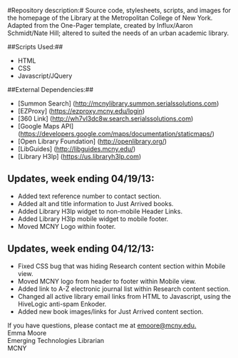 #Repository description:#
Source code, stylesheets, scripts, and images for the homepage of the Library at the Metropolitan College of New York.  
Adapted from the One-Pager template, created by Influx/Aaron Schmidt/Nate Hill; altered to suited the needs of an 
urban academic library.

##Scripts Used:##
* HTML
* CSS
* Javascript/JQuery

##External Dependencies:##
* [Summon Search] (http://mcnylibrary.summon.serialssolutions.com)
* [EZProxy] (https://ezproxy.mcny.edu/login)
* [360 Link] (http://wh7vl3dc8w.search.serialssolutions.com)
* [Google Maps API] (https://developers.google.com/maps/documentation/staticmaps/)
* [Open Library Foundation] (http://openlibrary.org/) 
* [LibGuides] (http://libguides.mcny.edu/)
* [Library H3lp] (https://us.libraryh3lp.com)

Updates, week ending 04/19/13:
-----------------------------
* Added text reference number to contact section.
* Added alt and title information to Just Arrived books.
* Added Library H3lp widget to non-mobile Header Links.
* Added Library H3lp mobile widget to mobile footer.
* Moved MCNY Logo within footer.

Updates, week ending 04/12/13:
-----------------------------
* Fixed CSS bug that was hiding Research content section within Mobile view.  
* Moved MCNY logo from header to footer within Mobile view.  
* Added link to A-Z electronic journal list within Research content section.  
* Changed all active library email links from HTML to Javascript, using the HiveLogic anti-spam Enkoder.  
* Added new book images/links for Just Arrived content section.  


If you have questions, please contact me at [emoore@mcny.edu.](mailto:emoore@mcny.edu)  
Emma Moore  
Emerging Technologies Librarian  
MCNY  

